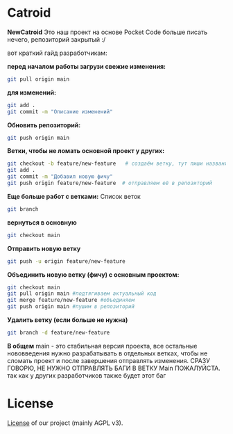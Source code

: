 # Catroid #

**NewCatroid** Это наш проект на основе Pocket Code
больше писать нечего, репозиторий закрытый :/

вот краткий гайд разработчикам:

**перед началом работы загрузи свежие изменения:**

```bash
git pull origin main
```


**для изменений:**
```bash
git add .
git commit -m "Описание изменений"
```


**Обновить репозиторий:**
```bash
git push origin main
```


**Ветки, чтобы не ломать основной проект у других:**
```bash
git checkout -b feature/new-feature   # создаём ветку, тут пиши название
git add .
git commit -m "Добавил новую фичу"
git push origin feature/new-feature  # отправляем её в репозиторий
```


**Еще больше работ с ветками:**
Список веток
```bash
git branch
```


**вернуться в основную**
```bash
git checkout main
```


**Отправить новую ветку**
```bash
git push -u origin feature/new-feature
```


**Объединить новую ветку (фичу) с основным проектом:**
```bash
git checkout main
git pull origin main #подтягиваем актуальный код
git merge feature/new-feature #объединяем
git push origin main #пушим в репозиторий
```


**Удалить ветку (если больше не нужна)**
```bash
git branch -d feature/new-feature
```


**В общем**
main - это стабильная версия проекта, все остальные нововведения нужно разрабатывать в отдельных ветках, чтобы не сломать проект и после завершения отправлять изменения.
СРАЗУ ГОВОРЮ, НЕ НУЖНО ОТПРАВЛЯТЬ БАГИ В ВЕТКУ Main ПОЖАЛУЙСТА. так как у других разработчиков также будет этот баг

# License #
[License](https://catrob.at/licenses) of our project (mainly AGPL v3).
